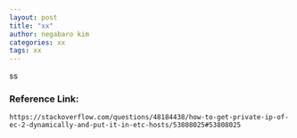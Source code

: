 ```yaml
---
layout: post
title: "xx"
author: negabaro kim
categories: xx
tags: xx
---
```


ss

### Reference Link:

```
https://stackoverflow.com/questions/48184438/how-to-get-private-ip-of-ec-2-dynamically-and-put-it-in-etc-hosts/53808025#53808025

```
